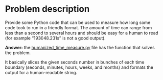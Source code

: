 # Problem description

Provide some Python code that can be used to measure how long some code took to run in a
friendly format. The amount of time can range from less than a second to several hours and
should be easy for a human to read (for example “193048.231s” is not a good output).

**Answer:** the [humanized_time_measure.py](humanized_time_measure.py) file has the function that solves the problem.

It basically slices the given seconds number in bunches of each time boundary (seconds, minutes, hours, weeks, and months) and formats the output for a human-readable string.
